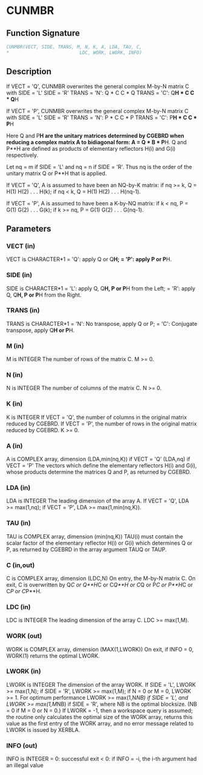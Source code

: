 # CUNMBR

## Function Signature

```fortran
CUNMBR(VECT, SIDE, TRANS, M, N, K, A, LDA, TAU, C,
*                          LDC, WORK, LWORK, INFO)
```

## Description


 If VECT = 'Q', CUNMBR overwrites the general complex M-by-N matrix C
 with
                 SIDE = 'L'     SIDE = 'R'
 TRANS = 'N':      Q * C          C * Q
 TRANS = 'C':      Q**H * C       C * Q**H

 If VECT = 'P', CUNMBR overwrites the general complex M-by-N matrix C
 with
                 SIDE = 'L'     SIDE = 'R'
 TRANS = 'N':      P * C          C * P
 TRANS = 'C':      P**H * C       C * P**H

 Here Q and P**H are the unitary matrices determined by CGEBRD when
 reducing a complex matrix A to bidiagonal form: A = Q * B * P**H. Q
 and P**H are defined as products of elementary reflectors H(i) and
 G(i) respectively.

 Let nq = m if SIDE = 'L' and nq = n if SIDE = 'R'. Thus nq is the
 order of the unitary matrix Q or P**H that is applied.

 If VECT = 'Q', A is assumed to have been an NQ-by-K matrix:
 if nq >= k, Q = H(1) H(2) . . . H(k);
 if nq < k, Q = H(1) H(2) . . . H(nq-1).

 If VECT = 'P', A is assumed to have been a K-by-NQ matrix:
 if k < nq, P = G(1) G(2) . . . G(k);
 if k >= nq, P = G(1) G(2) . . . G(nq-1).

## Parameters

### VECT (in)

VECT is CHARACTER*1 = 'Q': apply Q or Q**H; = 'P': apply P or P**H.

### SIDE (in)

SIDE is CHARACTER*1 = 'L': apply Q, Q**H, P or P**H from the Left; = 'R': apply Q, Q**H, P or P**H from the Right.

### TRANS (in)

TRANS is CHARACTER*1 = 'N': No transpose, apply Q or P; = 'C': Conjugate transpose, apply Q**H or P**H.

### M (in)

M is INTEGER The number of rows of the matrix C. M >= 0.

### N (in)

N is INTEGER The number of columns of the matrix C. N >= 0.

### K (in)

K is INTEGER If VECT = 'Q', the number of columns in the original matrix reduced by CGEBRD. If VECT = 'P', the number of rows in the original matrix reduced by CGEBRD. K >= 0.

### A (in)

A is COMPLEX array, dimension (LDA,min(nq,K)) if VECT = 'Q' (LDA,nq) if VECT = 'P' The vectors which define the elementary reflectors H(i) and G(i), whose products determine the matrices Q and P, as returned by CGEBRD.

### LDA (in)

LDA is INTEGER The leading dimension of the array A. If VECT = 'Q', LDA >= max(1,nq); if VECT = 'P', LDA >= max(1,min(nq,K)).

### TAU (in)

TAU is COMPLEX array, dimension (min(nq,K)) TAU(i) must contain the scalar factor of the elementary reflector H(i) or G(i) which determines Q or P, as returned by CGEBRD in the array argument TAUQ or TAUP.

### C (in,out)

C is COMPLEX array, dimension (LDC,N) On entry, the M-by-N matrix C. On exit, C is overwritten by Q*C or Q**H*C or C*Q**H or C*Q or P*C or P**H*C or C*P or C*P**H.

### LDC (in)

LDC is INTEGER The leading dimension of the array C. LDC >= max(1,M).

### WORK (out)

WORK is COMPLEX array, dimension (MAX(1,LWORK)) On exit, if INFO = 0, WORK(1) returns the optimal LWORK.

### LWORK (in)

LWORK is INTEGER The dimension of the array WORK. If SIDE = 'L', LWORK >= max(1,N); if SIDE = 'R', LWORK >= max(1,M); if N = 0 or M = 0, LWORK >= 1. For optimum performance LWORK >= max(1,N*NB) if SIDE = 'L', and LWORK >= max(1,M*NB) if SIDE = 'R', where NB is the optimal blocksize. (NB = 0 if M = 0 or N = 0.) If LWORK = -1, then a workspace query is assumed; the routine only calculates the optimal size of the WORK array, returns this value as the first entry of the WORK array, and no error message related to LWORK is issued by XERBLA.

### INFO (out)

INFO is INTEGER = 0: successful exit < 0: if INFO = -i, the i-th argument had an illegal value


